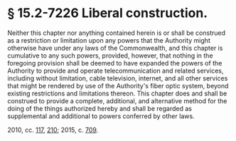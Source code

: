 # § 15.2-7226 Liberal construction.

<p>Neither this chapter nor anything contained herein is or shall be construed as a restriction or limitation upon any powers that the Authority might otherwise have under any laws of the Commonwealth, and this chapter is cumulative to any such powers, provided, however, that nothing in the foregoing provision shall be deemed to have expanded the powers of the Authority to provide and operate telecommunication and related services, including without limitation, cable television, internet, and all other services that might be rendered by use of the Authority's fiber optic system, beyond existing restrictions and limitations thereon. This chapter does and shall be construed to provide a complete, additional, and alternative method for the doing of the things authorized hereby and shall be regarded as supplemental and additional to powers conferred by other laws.</p><p>2010, cc. <a href='http://lis.virginia.gov/cgi-bin/legp604.exe?101+ful+CHAP0117'>117</a>, <a href='http://lis.virginia.gov/cgi-bin/legp604.exe?101+ful+CHAP0210'>210</a>; 2015, c. <a href='http://lis.virginia.gov/cgi-bin/legp604.exe?151+ful+CHAP0709'>709</a>.</p>